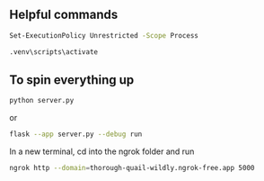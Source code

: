 ## Helpful commands
```bash
Set-ExecutionPolicy Unrestricted -Scope Process

.venv\scripts\activate
```

## To spin everything up
```bash
python server.py
```
or

```bash
flask --app server.py --debug run
```

In a new terminal, cd into the ngrok folder and run
```bash
ngrok http --domain=thorough-quail-wildly.ngrok-free.app 5000
```